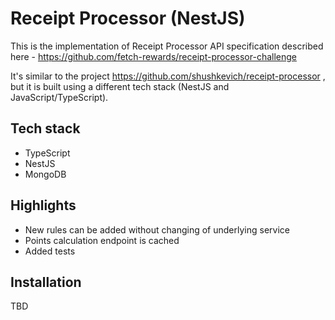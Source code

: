 # Receipt Processor (NestJS)
This is the implementation of Receipt Processor API specification described here - https://github.com/fetch-rewards/receipt-processor-challenge

It's similar to the project https://github.com/shushkevich/receipt-processor , but it is built using a different tech stack (NestJS and JavaScript/TypeScript).

## Tech stack
- TypeScript
- NestJS
- MongoDB

## Highlights
- New rules can be added without changing of underlying service
- Points calculation endpoint is cached
- Added tests

## Installation
TBD
